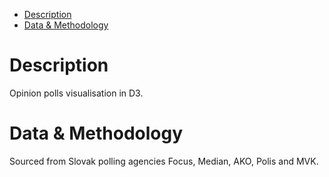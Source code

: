 * [Description](#description)
* [Data & Methodology](#data)

# Description

Opinion polls visualisation in D3.


# Data & Methodology

Sourced from Slovak polling agencies Focus, Median, AKO, Polis and MVK.
